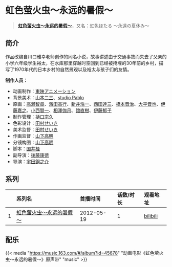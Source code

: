 # 虹色萤火虫～永远的暑假～


> <u>**[虹色萤火虫～永远的暑假～](https://bgm.tv/subject/33068)**</u>，又名：虹色ほたる ～永遠の夏休み～

## 简介

作品改编自川口雅幸老师创作的同名小说，故事讲述由于交通事故而失去了父亲的小学六年级学生裕太，在水库那里穿越时空回到已经被掩埋的30年前的乡村，描写了1970年代的日本乡村的自然景观以及裕太与孩子们的友情。

**制作人员：**
- 动画制作：[東映アニメーション](https://bgm.tv/person/3045)
- 背景美术：[山本二三](https://bgm.tv/person/3471)、[studio Pablo](https://bgm.tv/person/18582)
- 原画：[高瀬智章](https://bgm.tv/person/12641)、[濱田高行](https://bgm.tv/person/11791)、[新井浩一](https://bgm.tv/person/4)、[西田達三](https://bgm.tv/person/12595)、[橋本晋治](https://bgm.tv/person/11390)、[大平晋也](https://bgm.tv/person/11178)、[伊藤嘉之](https://bgm.tv/person/1428)、[小西賢一](https://bgm.tv/person/2176)、[相澤伽月](https://bgm.tv/person/731)、[舘直樹](https://bgm.tv/person/6025)、[伊藤郁子](https://bgm.tv/person/458)
- 制作管理：[樋口宗久](https://bgm.tv/person/37013)
- 色彩设计：[田村せいき](https://bgm.tv/person/6772)
- 美术监督：[田村せいき](https://bgm.tv/person/6772)
- 作画监督：[山下高明](https://bgm.tv/person/2648)
- 分镜构图：[山下高明](https://bgm.tv/person/2648)
- 脚本：[国井桂](https://bgm.tv/person/15398)
- 副导演：[後藤康徳](https://bgm.tv/person/26606)
- 导演：[宇田鋼之介](https://bgm.tv/person/291)



## 系列

|     |   系列名   |   首播时间  | 话数/时长  | 观看地址 |
|:---  |:------    |:----      |:---       |:---  |
| 1 |[虹色萤火虫～永远的暑假～](https://bgm.tv/subject/33068)| 2012-05-19 | 1 | [bilibili](https://www.bilibili.com/bangumi/play/ss4540)  |


## 配乐

{{< media "https://music.163.com/#/album?id=45678"
"动画电影《虹色萤火虫～永远的暑假～》原声带"
"music" >}}
